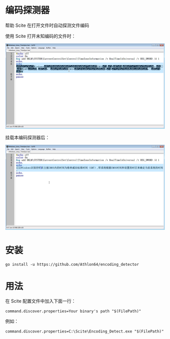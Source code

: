 # 编码探测器

帮助 Scite 在打开文件时自动探测文件编码

使用 Scite 打开未知编码的文件时：

![before](docs/before.png)

挂载本编码探测器后：

![after](docs/after.png)

# 安装

```shell
go install -u https://github.com/Athlon64/encoding_detector
```

# 用法

在 Scite 配置文件中加入下面一行：

```shell
command.discover.properties=Your binary's path "$(FilePath)"
```

例如：

```shell
command.discover.properties=C:\Scite\Encoding_Detect.exe "$(FilePath)"
```
